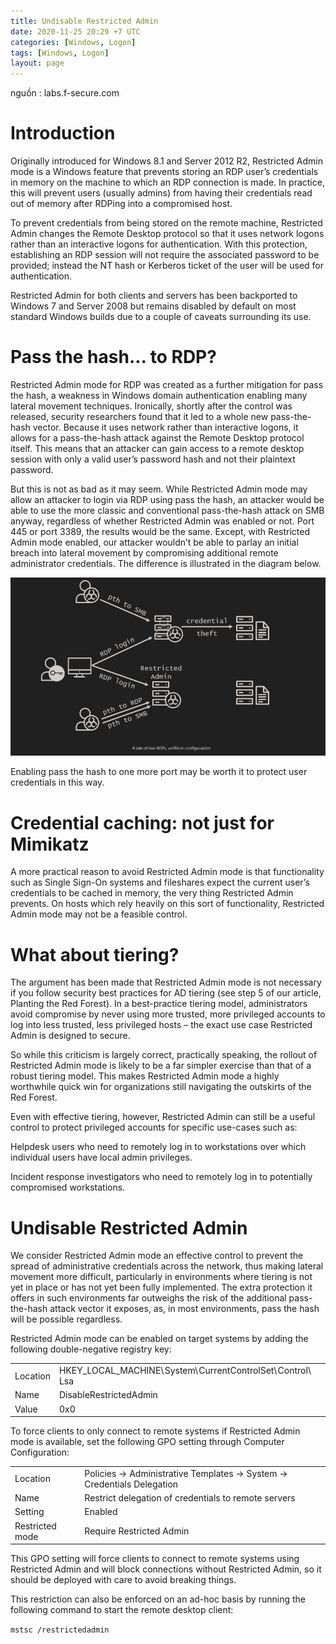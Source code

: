 ```yaml
---
title: Undisable Restricted Admin
date: 2020-11-25 20:29 +7 UTC
categories: [Windows, Logon]
tags: [Windows, Logon]
layout: page
---
```

nguồn : labs.f-secure.com
# Introduction
Originally introduced for Windows 8.1 and Server 2012 R2, Restricted Admin mode is a Windows feature that prevents storing an RDP user’s credentials in memory on the machine to which an RDP connection is made. In practice, this will prevent users (usually admins) from having their credentials read out of memory after RDPing into a compromised host.

To prevent credentials from being stored on the remote machine, Restricted Admin changes the Remote Desktop protocol so that it uses network logons rather than an interactive logons for authentication. With this protection, establishing an RDP session will not require the associated password to be provided; instead the NT hash or Kerberos ticket of the user will be used for authentication.

Restricted Admin for both clients and servers has been backported to Windows 7 and Server 2008 but remains disabled by default on most standard Windows builds due to a couple of caveats surrounding its use.

# Pass the hash... to RDP?
Restricted Admin mode for RDP was created as a further mitigation for pass the hash, a weakness in Windows domain authentication enabling many lateral movement techniques. Ironically, shortly after the control was released, security researchers found that it led to a whole new pass-the-hash vector. Because it uses network rather than interactive logons, it allows for a pass-the-hash attack against the Remote Desktop protocol itself. This means that an attacker can gain access to a remote desktop session with only a valid user’s password hash and not their plaintext password.

But this is not as bad as it may seem. While Restricted Admin mode may allow an attacker to login via RDP using pass the hash, an attacker would be able to use the more classic and conventional pass-the-hash attack on SMB anyway, regardless of whether Restricted Admin was enabled or not. Port 445 or port 3389, the results would be the same. Except, with Restricted Admin mode enabled, our attacker wouldn’t be able to parlay an initial breach into lateral movement by compromising additional remote administrator credentials. The difference is illustrated in the diagram below.

!["pass the hash rdp"](img/winlogon/2020-12-2-rdp-pass-hash.png "A tale of two RDPs, unlike in configuration.")



Enabling pass the hash to one more port may be worth it to protect user credentials in this way.

# Credential caching: not just for Mimikatz
A more practical reason to avoid Restricted Admin mode is that functionality such as Single Sign-On systems and fileshares expect the current user’s credentials to be cached in memory, the very thing Restricted Admin prevents. On hosts which rely heavily on this sort of functionality, Restricted Admin mode may not be a feasible control.

# What about tiering?
The argument has been made that Restricted Admin mode is not necessary if you follow security best practices for AD tiering (see step 5 of our article, Planting the Red Forest). In a best-practice tiering model, administrators avoid compromise by never using more trusted, more privileged accounts to log into less trusted, less privileged hosts – the exact use case Restricted Admin is designed to secure.

So while this criticism is largely correct, practically speaking, the rollout of Restricted Admin mode is likely to be a far simpler exercise than that of a robust tiering model. This makes Restricted Admin mode a highly worthwhile quick win for organizations still navigating the outskirts of the Red Forest.

Even with effective tiering, however, Restricted Admin can still be a useful control to protect privileged accounts for specific use-cases such as:

Helpdesk users who need to remotely log in to workstations over which individual users have local admin privileges.

Incident response investigators who need to remotely log in to potentially compromised workstations.

# Undisable Restricted Admin
We consider Restricted Admin mode an effective control to prevent the spread of administrative credentials across the network, thus making lateral movement more difficult, particularly in environments where tiering is not yet in place or has not yet been fully implemented. The extra protection it offers in such environments far outweighs the risk of the additional pass-the-hash attack vector it exposes, as, in most environments, pass the hash will be possible regardless.

Restricted Admin mode can be enabled on target systems by adding the following double-negative registry key:  

| | |
| --- | --- |
| Location | HKEY_LOCAL_MACHINE\ System\ CurrentControlSet\ Control\ Lsa |
| Name | DisableRestrictedAdmin |
| Value | 0x0 |

To force clients to only connect to remote systems if Restricted Admin mode is available, set the following GPO setting through Computer Configuration:

| | | 
| --- | ---|
| Location | Policies → Administrative Templates → System → Credentials Delegation |
| Name | Restrict delegation of credentials to remote servers |
| Setting | Enabled | 
| Restricted mode | Require Restricted Admin |
This GPO setting will force clients to connect to remote systems using Restricted Admin and will block connections without Restricted Admin, so it should be deployed with care to avoid breaking things.

This restriction can also be enforced on an ad-hoc basis by running the following command to start the remote desktop client:

`mstsc /restrictedadmin`